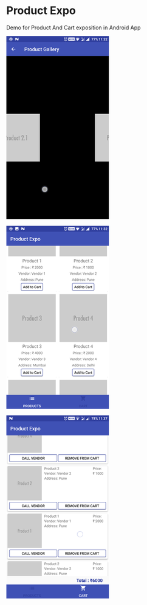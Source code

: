 # Product Expo
Demo for Product And Cart exposition in  Android App  
   

![alt text](screenshot/Screenshot_20170917-233223.png "Final Screen shot of the application")

![alt text](screenshot/Screenshot_20170917-233230.png "Final Screen shot of the application")

![alt text](screenshot/Screenshot_20170917-233705.png "Final Screen shot of the application")

